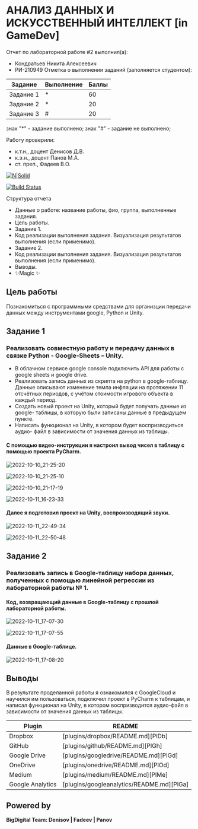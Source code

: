 # АНАЛИЗ ДАННЫХ И ИСКУССТВЕННЫЙ ИНТЕЛЛЕКТ [in GameDev]
Отчет по лабораторной работе #2 выполнил(а):
- Кондратьев Никита Алексеевич
- РИ-210949
Отметка о выполнении заданий (заполняется студентом):

| Задание | Выполнение | Баллы |
| ------ | ------ | ------ |
| Задание 1 | * | 60 |
| Задание 2 | * | 20 |
| Задание 3 | # | 20 |

знак "*" - задание выполнено; знак "#" - задание не выполнено;

Работу проверили:
- к.т.н., доцент Денисов Д.В.
- к.э.н., доцент Панов М.А.
- ст. преп., Фадеев В.О.

[![N|Solid](https://cldup.com/dTxpPi9lDf.thumb.png)](https://nodesource.com/products/nsolid)

[![Build Status](https://travis-ci.org/joemccann/dillinger.svg?branch=master)](https://travis-ci.org/joemccann/dillinger)

Структура отчета

- Данные о работе: название работы, фио, группа, выполненные задания.
- Цель работы.
- Задание 1.
- Код реализации выполнения задания. Визуализация результатов выполнения (если применимо).
- Задание 2.
- Код реализации выполнения задания. Визуализация результатов выполнения (если применимо).
- Выводы.
- ✨Magic ✨

## Цель работы
Познакомиться с программными средствами для организции передачи данных между инструментами google, Python и Unity.
## Задание 1
### Реализовать совместную работу и передачу данных в связке Python - Google-Sheets – Unity.
- В облачном сервисе google console подключить API для работы с google
sheets и google drive.
- Реализовать запись данных из скрипта на python в google-таблицу. Данные
описывают изменение темпа инфляции на протяжении 11 отсчётных периодов, с
учётом стоимости игрового объекта в каждый период.
- Создать новый проект на Unity, который будет получать данные из google-
таблицы, в которую были записаны данные в предыдущем пункте.
- Написать функционал на Unity, в котором будет воспризводиться аудио-
файл в зависимости от значения данных из таблицы.

#### С помощью видео-инструкции я настроил вывод чисел в таблицу с помощью проекта PyCharm.

![2022-10-10_21-25-20](https://user-images.githubusercontent.com/113256538/195087671-46daacd5-7d43-4e76-9e9e-470d51680525.png)

![2022-10-10_21-25-10](https://user-images.githubusercontent.com/113256538/195087775-53a8481b-c3d6-4aa6-b523-9d82c4c09b83.png)

![2022-10-10_21-17-19](https://user-images.githubusercontent.com/113256538/195088281-402f5ec3-94ef-4fed-bb83-1690728cd99c.png)

![2022-10-11_16-23-33](https://user-images.githubusercontent.com/113256538/195088321-fb6fb09e-936f-4e97-9617-f7afc40f0f1a.png)

#### Далее я подготовил проект на Unity, воспроизводящий звуки.

![2022-10-11_22-49-34](https://user-images.githubusercontent.com/113256538/195164033-ca24e0ca-6a8b-4451-bba4-ccaf5f502a90.png)

![2022-10-11_22-50-48](https://user-images.githubusercontent.com/113256538/195164102-6dc7fa6a-ac69-419e-bbeb-a1c4cef4b1ec.png)





## Задание 2
### Реализовать запись в Google-таблицу набора данных, полученных с помощью линейной регрессии из лабораторной работы № 1.

#### Код, возвращающий данные в Google-таблицу с прошлой лабораторной работы.

![2022-10-11_17-07-30](https://user-images.githubusercontent.com/113256538/195090445-494c13f9-0a26-4f0c-820f-906ffdb341ee.png)

![2022-10-11_17-07-55](https://user-images.githubusercontent.com/113256538/195090524-87e609f2-edf7-4137-a04c-f732863f86b6.png)

#### Данные в Google-таблице.

![2022-10-11_17-08-20](https://user-images.githubusercontent.com/113256538/195090771-171a7410-ccad-4b31-a5eb-8cb0a571ce55.png)





## Выводы

В результате проделанной работы я ознакомился с GoogleCloud и научился им пользоваться, подключил проект в PyCharm к таблицам, и написал функционал на Unity, в котором воспризводится аудио-файл в зависимости от значения данных из таблицы.

| Plugin | README |
| ------ | ------ |
| Dropbox | [plugins/dropbox/README.md][PlDb] |
| GitHub | [plugins/github/README.md][PlGh] |
| Google Drive | [plugins/googledrive/README.md][PlGd] |
| OneDrive | [plugins/onedrive/README.md][PlOd] |
| Medium | [plugins/medium/README.md][PlMe] |
| Google Analytics | [plugins/googleanalytics/README.md][PlGa] |

## Powered by

**BigDigital Team: Denisov | Fadeev | Panov**

